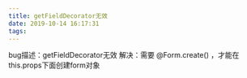 ```yaml
---
title: getFieldDecorator无效
date: 2019-10-14 16:17:31
tags:
---
```

bug描述：getFieldDecorator无效
解决：需要 @Form.create() ，才能在this.props下面创建form对象